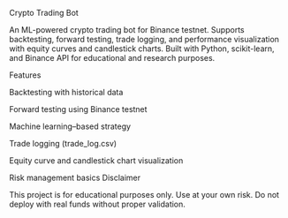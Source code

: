 Crypto Trading Bot

An ML-powered crypto trading bot for Binance testnet. Supports backtesting, forward testing, trade logging, and performance visualization with equity curves and candlestick charts. Built with Python, scikit-learn, and Binance API for educational and research purposes.

Features

Backtesting with historical data

Forward testing using Binance testnet

Machine learning–based strategy

Trade logging (trade_log.csv)

Equity curve and candlestick chart visualization

Risk management basics
Disclaimer

This project is for educational purposes only.
Use at your own risk. Do not deploy with real funds without proper validation.

